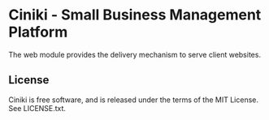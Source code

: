 Ciniki - Small Business Management Platform
===========================================

The web module provides the delivery mechanism to serve client websites.

License
-------
Ciniki is free software, and is released under the terms of the MIT License. See LICENSE.txt.

